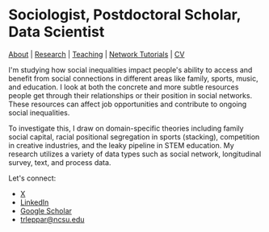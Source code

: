 # Sociologist, Postdoctoral Scholar, Data Scientist
[About](https://Tom-R-Leppard.github.io/) | [Research](/research.md) | [Teaching](/teaching.md) | [Network Tutorials](/network_tutorials.md) | [CV](/cv.pdf)

I'm studying how social inequalities impact people's ability to access and benefit from social connections in different areas like family, sports, music, and education. I look at both the concrete and more subtle resources people get through their relationships or their position in social networks. These resources can affect job opportunities and contribute to ongoing social inequalities.

To investigate this, I draw on domain-specific theories including family social capital, racial positional segregation in sports (stacking), competition in creative industries, and the leaky pipeline in STEM education. My research utilizes a variety of data types such as social network, longitudinal survey, text, and process data.

Let's connect: 
- [X](https://x.com/LeppardTom)
- [LinkedIn](https://www.linkedin.com/in/tom-r-leppard-phd-a69b5b106/)
- [Google Scholar](https://scholar.google.com/citations?user=VFI_6lAAAAAJ&hl=en&oi=ao)
- trleppar@ncsu.edu
